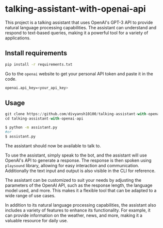 # talking-assistant-with-openai-api

This project is a talking assistant that uses OpenAI's GPT-3 API to provide natural language processing capabilities. The assistant can understand and respond to text-based queries, making it a powerful tool for a variety of applications.


## Install requirements

```bash
pip install -r requirements.txt
```

Go to the `openai` website to get your personal API token and paste it in the code.
```bash
openai.api_key=<your_api_key>
```

## Usage

```py
git clone https://github.com/divyansh10100/talking-assistant-with-openai-api.git
cd talking-assistant-with-openai-api
```

```bash
$ python -m assistant.py
#or
$ assistant.py
```
The assistant should now be available to talk to.

To use the assistant, simply speak to the bot, and the assistant will use OpenAI's API to generate a response. The response is then spoken using `playsound` library, allowing for easy interaction and communication. Additionally the text input and output is also visible in the CLI for reference.

The assistant can be customized to suit your needs by adjusting the parameters of the OpenAI API, such as the response length, the language model used, and more. This makes it a flexible tool that can be adapted to a wide range of use cases.

In addition to its natural language processing capabilities, the assistant also includes a variety of features to enhance its functionality. For example, it can provide information on the weather, news, and more, making it a valuable resource for daily use.
